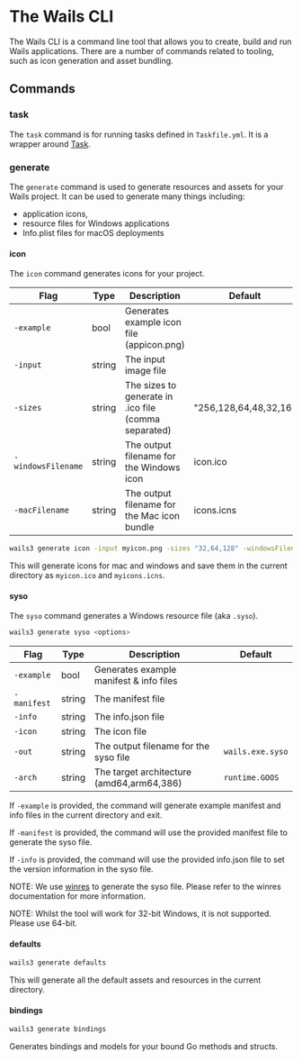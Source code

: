 # The Wails CLI

The Wails CLI is a command line tool that allows you to create, build and run Wails applications.
There are a number of commands related to tooling, such as icon generation and asset bundling.

## Commands

### task

The `task` command is for running tasks defined in `Taskfile.yml`. It is a wrapper around [Task](https://taskfile.dev).

### generate

The `generate` command is used to generate resources and assets for your Wails project.
It can be used to generate many things including: 
  - application icons, 
  - resource files for Windows applications
  - Info.plist files for macOS deployments

#### icon

The `icon` command generates icons for your project. 

| Flag               | Type   | Description                                          | Default              |
|--------------------|--------|------------------------------------------------------|----------------------|
| `-example`         | bool   | Generates example icon file (appicon.png)            |                      |
| `-input`           | string | The input image file                                 |                      |
| `-sizes`           | string | The sizes to generate in .ico file (comma separated) | "256,128,64,48,32,16" |
| `-windowsFilename` | string | The output filename for the Windows icon             | icon.ico             |
| `-macFilename`     | string | The output filename for the Mac icon bundle          | icons.icns           |

```bash
wails3 generate icon -input myicon.png -sizes "32,64,128" -windowsFilename myicon.ico -macFilename myicon.icns       
```

This will generate icons for mac and windows and save them in the current directory as `myicon.ico`
and `myicons.icns`.

#### syso

The `syso` command generates a Windows resource file (aka `.syso`).

```bash
wails3 generate syso <options>
```

| Flag        | Type   | Description                                | Default          |
|-------------|--------|--------------------------------------------|------------------|
| `-example`  | bool   | Generates example manifest & info files    |                  |
| `-manifest` | string | The manifest file                          |                  |
| `-info`     | string | The info.json file                         |                  |
| `-icon`     | string | The icon file                              |                  |
| `-out`      | string | The output filename for the syso file      | `wails.exe.syso` |
| `-arch`     | string | The target architecture  (amd64,arm64,386) | `runtime.GOOS`   |

If `-example` is provided, the command will generate example manifest and info files
in the current directory and exit.

If `-manifest` is provided, the command will use the provided manifest file to generate
the syso file.

If `-info` is provided, the command will use the provided info.json file to set the version
information in the syso file.

NOTE: We use [winres](https://github.com/tc-hib/winres) to generate the syso file. Please
refer to the winres documentation for more information.

NOTE: Whilst the tool will work for 32-bit Windows, it is not supported. Please use 64-bit.

#### defaults

```bash
wails3 generate defaults      
```
This will generate all the default assets and resources in the current directory.

#### bindings

```bash
wails3 generate bindings
```

Generates bindings and models for your bound Go methods and structs.